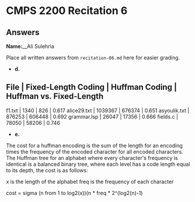 # CMPS 2200 Recitation 6
## Answers

**Name:**__Ali Sulehria


Place all written answers from `recitation-06.md` here for easier grading.



- **d.**

File | Fixed-Length Coding | Huffman Coding | Huffman vs. Fixed-Length
----------------------------------------------------------------------
f1.txt       |          1340       |        826     |    0.617
alice29.txt  |       1039367       |     676374     |    0.651
asyoulik.txt |        876253       |     606448     |    0.692
grammar.lsp  |         26047       |      17356     |    0.666
fields.c     |         78050       |      58206     |    0.746




- **e.**

The cost for a huffman encoding is the sum of the length for an encoding times the frequency of the encoded character for all encoded characters. The Huffman tree for an alphabet where every character's frequency is identical is a balanced binary tree, where each level has a code length equal to its depth, the cost is as follows:

x is the length of the alphabet
freq is the frequency of each character

cost = sigma (n from 1 to log2(x))(n * freq * 2^(log2(n)-1)
